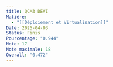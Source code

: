 ```yaml
---
title: QCM3 DEVI
Matiére:
  - "[[Déploiement et Virtualisation]]"
Date: 2025-04-03
Status: Finis
Pourcentage: "0.944"
Note: 17
Note maximale: 18
Overall: "0.472"
---
```


